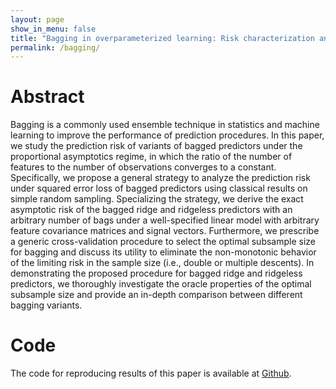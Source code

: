 ```yaml
---
layout: page
show_in_menu: false
title: "Bagging in overparameterized learning: Risk characterization and risk monotonization"
permalink: /bagging/
---
```


# Abstract

Bagging is a commonly used ensemble technique in statistics and machine learning to improve the performance of prediction procedures. In this paper, we study the prediction risk of variants of bagged predictors under the proportional asymptotics regime, in which the ratio of the number of features to the number of observations converges to a constant. Specifically, we propose a general strategy to analyze the prediction risk under squared error loss of bagged predictors using classical results on simple random sampling. Specializing the strategy, we derive the exact asymptotic risk of the bagged ridge and ridgeless predictors with an arbitrary number of bags under a well-specified linear model with arbitrary feature covariance matrices and signal vectors. Furthermore, we prescribe a generic cross-validation procedure to select the optimal subsample size for bagging and discuss its utility to eliminate the non-monotonic behavior of the limiting risk in the sample size (i.e., double or multiple descents). In demonstrating the proposed procedure for bagged ridge and ridgeless predictors, we thoroughly investigate the oracle properties of the optimal subsample size and provide an in-depth comparison between different bagging variants.


# Code

The code for reproducing results of this paper is available at [Github](https://github.com/jaydu1/overparameterized-bagging/tree/main/paper/bagging).

